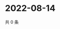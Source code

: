 # 2022-08-14

共 0 条

<!-- BEGIN WEIBO -->
<!-- 最后更新时间 Sun Aug 14 2022 01:15:52 GMT+0800 (China Standard Time) -->

<!-- END WEIBO -->
